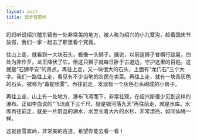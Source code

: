 ```yaml
---
layout: post
title: 徒步雪窦岭
---
```



妈妈听说绍兴稽东镇有一处非常美的地方，被人称为绍兴的小九寨沟，趁着国庆节放假，我们一家一起去了那里看个究竟。

往山上走，就看到一大块石头，极像一头狮子。据说，以前这狮子曾横行跋扈，四处为非作歹。龙王降伏了它。但这只狮子就每日卧于古道边，守护这里的百姓。这就是“石狮平安”的景点。再往上走，又一块很大的石头，上面有“龙门石”三个大字。我们一路往上走，看见有不少当地的农民在卖菜。再往上走，就有一块青灰色的石头，被称为“毒蛇喷雾”。再往前走，发现有一个灰色石头砌成的小房子。

再往上走，山上有一处地方，瀑布飞泻而下，非常壮观，在绍兴斯很少见到这样的瀑布。正如李白说的“飞流直下三千尺，疑是银河落九天”再往前走，就是水库。水库再往前走，就是一片蔚蓝的湖水，水里长着大片的水杉，非常漂亮，如同仙境一样。

这就是雪窦岭，非常美的古道，希望你能去看一看！
